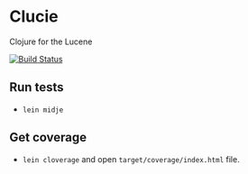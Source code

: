 # Clucie

Clojure for the Lucene

[![Build Status](https://travis-ci.org/federkasten/clucie.svg)](https://travis-ci.org/federkasten/clucie)

## Run tests

- `lein midje`

## Get coverage

- `lein cloverage` and open `target/coverage/index.html` file.

